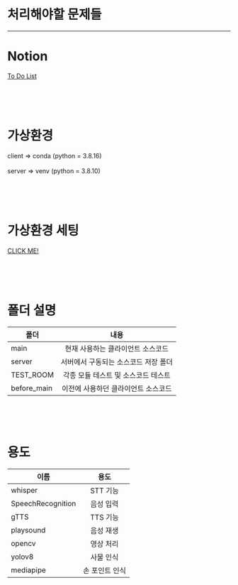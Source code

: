 # 처리해야할 문제들

<hr>

# Notion
[To Do List](https://petalite-braid-692.notion.site/NICA-8da0f43ae1ba4e13b96f5b05526e406a)

<br><br><br>

# 가상환경
client => conda (python = 3.8.16)
<br><br>
server => venv (python = 3.8.10)

<br><br><br>

# 가상환경 세팅
[CLICK ME!](https://github.com/CJU-ACIN/NICA-AI/tree/main/_nica-venv)

<br><br><br>

# 폴더 설명
| <center> 폴더</center> | <center> 내용 </center> |
|:---|:---:|
| main | 현재 사용하는 클라이언트 소스코드 |
| server | 서버에서 구동되는 소스코드 저장 폴더 |
| TEST_ROOM | 각종 모듈 테스트 및 소스코드 테스트 |
| before_main | 이전에 사용하던 클라이언트 소스코드 |

<br><br><br>

# 용도

| <center> 이름 </center> | <center> 용도 </center> |
|:---|:---:|
| whisper | STT 기능 |
| SpeechRecognition | 음성 입력 |
| gTTS | TTS 기능 |
| playsound | 음성 재생 |
| opencv | 영상 처리 |
| yolov8 | 사물 인식 |
| mediapipe | 손 포인트 인식 |

